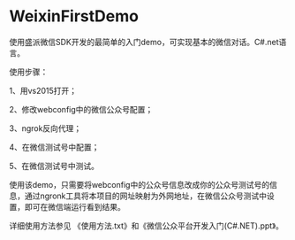 # WeixinFirstDemo

使用盛派微信SDK开发的最简单的入门demo，可实现基本的微信对话。C#.net语言。

使用步骤：

1、用vs2015打开；

2、修改webconfig中的微信公众号配置；

3、ngrok反向代理；

4、在微信测试号中配置；

5、在微信测试号中测试。


使用该demo，只需要将webconfig中的公众号信息改成你的公众号测试号的信息，通过ngronk工具将本项目的网址映射为外网地址，在微信公众号测试中设置，即可在微信端运行看到结果。

详细使用方法参见 《使用方法.txt》和《微信公众平台开发入门(C#.NET).ppt》。
